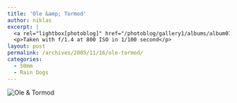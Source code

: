 ```yaml
---
title: 'Ole &amp; Tormod'
author: niklas
excerpt: |
  <a rel="lightbox[photoblog]" href="/photoblog/gallery1/albums/album07/MG_3599.jpg"><img src="/photoblog/gallery1/albums/album07/MG_3599.thumb.jpg" alt="Ole & Tormod" title="Ole & Tormod"/></a>
  <p>Taken with f/1.4 at 800 ISO in 1/100 second</p>
layout: post
permalink: /archives/2005/11/16/ole-tormod/
categories:
  - 50mm
  - Rain Dogs
---
```

![Ole & Tormod][1]

 [1]: /photoblog/gallery1/albums/album07/MG_3599.jpg "Ole & Tormod"